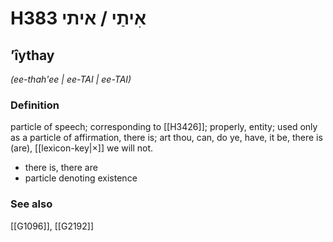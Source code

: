# H383 אִיתַי / איתי

## ʼîythay

_(ee-thah'ee | ee-TAI | ee-TAI)_

### Definition

particle of speech; corresponding to [[H3426]]; properly, entity; used only as a particle of affirmation, there is; art thou, can, do ye, have, it be, there is (are), [[lexicon-key|×]] we will not.

- there is, there are
- particle denoting existence
### See also

[[G1096]], [[G2192]]


